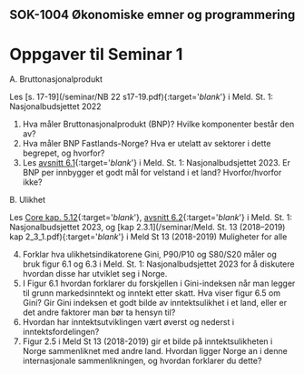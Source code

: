 ## SOK-1004 Økonomiske emner og programmering

# Oppgaver til Seminar 1

A. Bruttonasjonalprodukt        

Les [s. 17-19](/seminar/NB 22 s17-19.pdf){:target='_blank_'} i Meld. St. 1: Nasjonalbudsjettet 2022       

1.	Hva måler Bruttonasjonalprodukt (BNP)? Hvilke komponenter består den av?
2.	Hva måler BNP Fastlands-Norge? Hva er utelatt av sektorer i dette begrepet, og hvorfor?
3.	Les [avsnitt 6.1](/seminar/NB_23_velferd){:target='_blank_'} i Meld. St. 1: Nasjonalbudsjettet 2023. Er BNP per innbygger et godt mål for velstand i et land? Hvorfor/hvorfor ikke?

B. Ulikhet     

Les [Core kap. 5.12](https://www.core-econ.org/the-economy/book/text/05.html#512-measuring-economic-inequality){:target='_blank_'}, [avsnitt 6.2](/seminar/NB_23_6_2.pdf){:target='_blank_'} i Meld. St. 1: Nasjonalbudsjettet 2023, og [kap 2.3.1](/seminar/Meld. St. 13 (2018–2019) kap 2_3_1.pdf){:target='_blank_'} i Meld St 13 (2018-2019) Muligheter for alle      

4. Forklar hva ulikhetsindikatorene Gini, P90/P10 og S80/S20 måler og bruk figur 6.1 og 6.3 i Meld. St. 1: Nasjonalbudsjettet 2023 for å diskutere hvordan disse har utviklet seg i Norge.
5. I Figur 6.1 hvordan forklarer du forskjellen i Gini-indeksen når man legger til grunn markedsinntekt og inntekt etter skatt. Hva viser figur 6.5 om Gini? Gir Gini indeksen et godt bilde av inntektsulikhet i et land, eller er det andre faktorer man bør ta hensyn til?
6. Hvordan har inntektsutviklingen vært øverst og nederst i inntektsfordelingen?
7. Figur 2.5 i Meld St 13 (2018-2019) gir et bilde på inntektsulikheten i Norge sammenliknet med andre land. Hvordan ligger Norge an i denne internasjonale sammenlikningen, og hvordan forklarer du dette?
